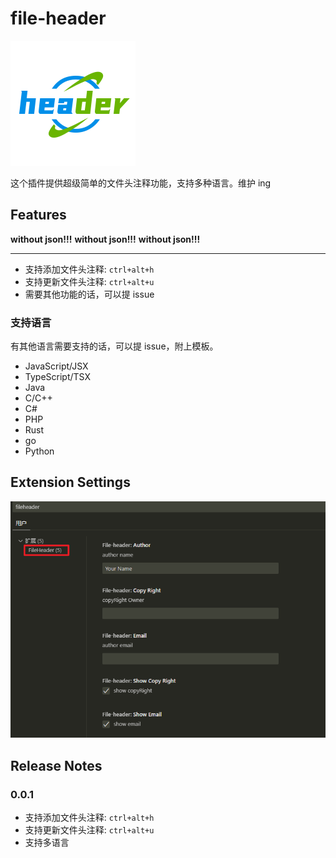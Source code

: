 # file-header

![logo](https://github.com/morning-start/vscode-plugin-FileHeader/blob/main/images/logo.png)

这个插件提供超级简单的文件头注释功能，支持多种语言。维护 ing

## Features

**without json!!!**
**without json!!!**
**without json!!!**

---

- 支持添加文件头注释: `ctrl+alt+h`
- 支持更新文件头注释: `ctrl+alt+u`
- 需要其他功能的话，可以提 issue

### 支持语言

有其他语言需要支持的话，可以提 issue，附上模板。

- JavaScript/JSX
- TypeScript/TSX
- Java
- C/C++
- C#
- PHP
- Rust
- go
- Python

## Extension Settings

![setting](https://github.com/morning-start/vscode-plugin-FileHeader/blob/main/images/2023-03-05-18-32-36.png)

## Release Notes

### 0.0.1

- 支持添加文件头注释: `ctrl+alt+h`
- 支持更新文件头注释: `ctrl+alt+u`
- 支持多语言
